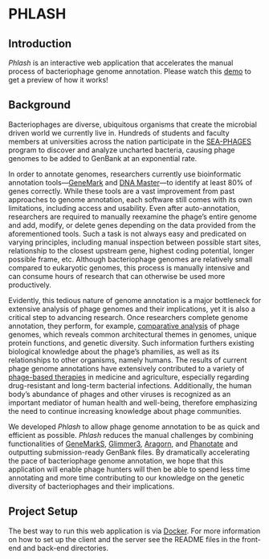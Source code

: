 # PHLASH

## Introduction
*Phlash* is an interactive web application that accelerates the manual process of bacteriophage genome annotation. Please watch this [demo](https://www.youtube.com/watch?v=dxf7szHk5aI&feature=youtu.be) to get a preview of how it works! 

## Background
Bacteriophages are diverse, ubiquitous organisms that create the microbial driven world we currently live in. Hundreds of students and faculty members at universities across the nation participate in the [SEA-PHAGES](https://seaphages.org/) program to discover and analyze uncharted bacteria, causing phage genomes to be added to GenBank at an exponential rate. 

In order to annotate genomes, researchers currently use bioinformatic annotation tools—[GeneMark](https://www.ncbi.nlm.nih.gov/pubmed/15980510) and [DNA Master](https://phagesdb.org/DNAMaster/)—to identify at least 80% of genes correctly. While these tools are a vast improvement from past approaches to genome annotation, each software still comes with its own limitations, including access and usability. Even after auto-annotation, researchers are required to manually reexamine the phage’s entire genome and add, modify, or delete genes depending on the data provided from the aforementioned tools. Such a task is not always easy and predicated on varying principles, including manual inspection between possible start sites, relationship to the closest upstream gene, highest coding potential, longer possible frame, etc. Although bacteriophage genomes are relatively small compared to eukaryotic genomes, this process is manually intensive and can consume hours of research that can otherwise be used more productively. 

Evidently, this tedious nature of genome annotation is a major bottleneck for extensive analysis of phage genomes and their implications, yet it is also a critical step to advancing research. Once researchers complete genome annotation, they perform, for example, [comparative analysis](https://www.ncbi.nlm.nih.gov/books/NBK20253/) of phage genomes, which reveals common architectural themes in genomes, unique protein functions, and genetic diversity. Such information furthers existing biological knowledge about the phage’s phamilies, as well as its relationships to other organisms, namely humans. The results of current phage genome annotations have extensively contributed to a variety of [phage-based therapies](https://en.wikipedia.org/wiki/Phage_therapy) in medicine and agriculture, especially regarding drug-resistant and long-term bacterial infections. Additionally, the human body’s abundance of phages and other viruses is recognized as an important mediator of human health and well-being, therefore emphasizing the need to continue increasing knowledge about phage communities. 

We developed *Phlash* to allow phage genome annotation to be as quick and efficient as possible. *Phlash* reduces the manual challenges by combining functionalities of [GeneMarkS](https://academic.oup.com/nar/article/29/12/2607/1034721?login=true), [Glimmer3](http://ccb.jhu.edu/papers/glimmer3.pdf), [Aragorn](https://www.ncbi.nlm.nih.gov/pmc/articles/PMC373265/), and [Phanotate](https://academic.oup.com/bioinformatics/article/35/22/4537/5480131) and outputting submission-ready GenBank files. By dramatically accelerating the pace of bacteriophage genome annotation, we hope that this application will enable phage hunters will then be able to spend less time annotating and more time contributing to our knowledge on the genetic diversity of bacteriophages and their implications. 

## Project Setup
The best way to run this web application is via [Docker](https://www.docker.com/). For more information on how to set up the client and the server see the README files in the front-end and back-end directories.
